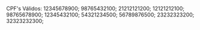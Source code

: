 CPF's Válidos:
12345678900;
98765432100;
21212121200;
12121212100;
98765678900;
12345432100;
54321234500;
56789876500;
23232323200;
32323232300;
